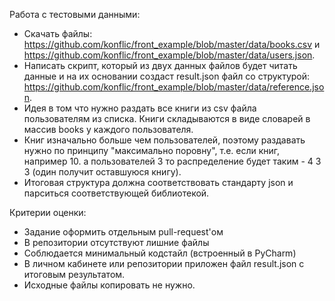 Работа с тестовыми данными:

 - Скачать файлы: https://github.com/konflic/front_example/blob/master/data/books.csv и https://github.com/konflic/front_example/blob/master/data/users.json.
 - Написать скрипт, который из двух данных файлов будет читать данные и на их основании создаст result.json файл со структурой: https://github.com/konflic/front_example/blob/master/data/reference.json.
 - Идея в том что нужно раздать все книги из csv файла пользователям из списка. Книги складываются в виде словарей в массив books у каждого пользователя.
 - Книг изначально больше чем пользователей, поэтому раздавать нужно по принципу "максимально поровну", т.е. если книг, например 10. а пользователей 3 то распределение будет таким - 4 3 3 (один получит оставшуюся книгу).
 - Итоговая структура должна соответствовать стандарту json и парситься соответствующей библиотекой.

Критерии оценки:
 - Задание оформить отдельным pull-request'ом
 - В репозитории отсутствуют лишние файлы
 - Соблюдается минимальный кодстайл (встроенный в PyCharm)
 - В личном кабинете или репозитории приложен файл result.json с итоговым результатом.
 - Исходные файлы копировать не нужно.